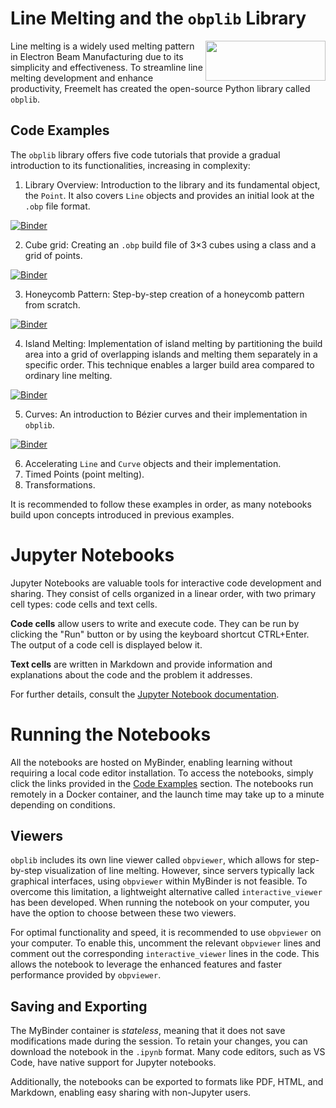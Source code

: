 # Line Melting and the `obplib` Library
<img align="right" width="192" height="64" src="https://freemelt.com/app/uploads/freemeltLogo-1.png">

Line melting is a widely used melting pattern in Electron Beam Manufacturing due to its simplicity and effectiveness. To streamline line melting development and enhance productivity, Freemelt has created the open-source Python library called `obplib`.

## Code Examples

The `obplib` library offers five code tutorials that provide a gradual introduction to its functionalities, increasing in complexity:

1. Library Overview: Introduction to the library and its fundamental object, the `Point`. It also covers `Line` objects and provides an initial look at the `.obp` file format. <a href="https://mybinder.org/v2/gh/olofficial/hex-test/main?labpath=introduction.ipynb">
  <img src="https://mybinder.org/badge_logo.svg" alt="Binder">
</a>

2. Cube grid: Creating an `.obp` build file of 3$`\times`$3 cubes using a class and a grid of points. <a href="https://mybinder.org/v2/gh/olofficial/hex-test/main?labpath=cubes.ipynb">
  <img src="https://mybinder.org/badge_logo.svg" alt="Binder">
</a>
  
3. Honeycomb Pattern: Step-by-step creation of a honeycomb pattern from scratch. <a href="https://mybinder.org/v2/gh/olofficial/hex-test/main?labpath=honeycomb.ipynb">
  <img src="https://mybinder.org/badge_logo.svg" alt="Binder">
</a>

4. Island Melting: Implementation of island melting by partitioning the build area into a grid of overlapping islands and melting them separately in a specific order. This technique enables a larger build area compared to ordinary line melting. <a href="https://mybinder.org/v2/gh/olofficial/hex-test/main?labpath=islands.ipynb">
  <img src="https://mybinder.org/badge_logo.svg" alt="Binder">
</a>

5. Curves: An introduction to Bézier curves and their implementation in `obplib`. <a href="https://mybinder.org/v2/gh/olofficial/hex-test/main?labpath=curves.ipynb">
  <img src="https://mybinder.org/badge_logo.svg" alt="Binder">
</a>

6. Accelerating `Line` and `Curve` objects and their implementation.
7. Timed Points (point melting).
8. Transformations. 

It is recommended to follow these examples in order, as many notebooks build upon concepts introduced in previous examples.

# Jupyter Notebooks

Jupyter Notebooks are valuable tools for interactive code development and sharing. They consist of cells organized in a linear order, with two primary cell types: code cells and text cells.

**Code cells** allow users to write and execute code. They can be run by clicking the "Run" button or by using the keyboard shortcut CTRL+Enter. The output of a code cell is displayed below it.

**Text cells** are written in Markdown and provide information and explanations about the code and the problem it addresses.

For further details, consult the [Jupyter Notebook documentation](https://jupyter-notebook.readthedocs.io/).

# Running the Notebooks

All the notebooks are hosted on MyBinder, enabling learning without requiring a local code editor installation. To access the notebooks, simply click the links provided in the [Code Examples](#code-examples) section. The notebooks run remotely in a Docker container, and the launch time may take up to a minute depending on conditions.

## Viewers

`obplib` includes its own line viewer called `obpviewer`, which allows for step-by-step visualization of line melting. However, since servers typically lack graphical interfaces, using `obpviewer` within MyBinder is not feasible. To overcome this limitation, a lightweight alternative called `interactive_viewer` has been developed. When running the notebook on your computer, you have the option to choose between these two viewers.

For optimal functionality and speed, it is recommended to use `obpviewer` on your computer. To enable this, uncomment the relevant `obpviewer` lines and comment out the corresponding `interactive_viewer` lines in the code. This allows the notebook to leverage the enhanced features and faster performance provided by `obpviewer`.

## Saving and Exporting

The MyBinder container is *stateless*, meaning that it does not save modifications made during the session. To retain your changes, you can download the notebook in the `.ipynb` format. Many code editors, such as VS Code, have native support for Jupyter notebooks.

Additionally, the notebooks can be exported to formats like PDF, HTML, and Markdown, enabling easy sharing with non-Jupyter users.
